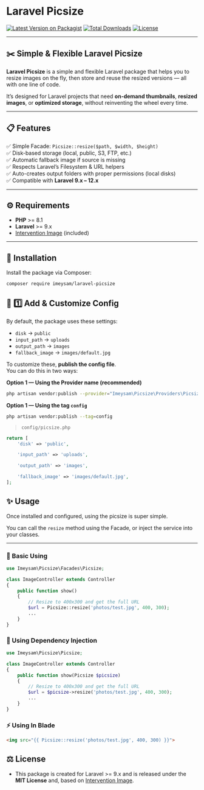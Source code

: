 # Laravel Picsize

[![Latest Version on Packagist](https://img.shields.io/packagist/v/imeysam/laravel-picsize.svg?style=flat-square)](https://packagist.org/packages/imeysam/laravel-picsize)
[![Total Downloads](https://img.shields.io/packagist/dt/imeysam/laravel-picsize.svg?style=flat-square)](https://packagist.org/packages/imeysam/laravel-picsize)
[![License](https://img.shields.io/github/license/imeysam/laravel-picsize.svg?style=flat-square)](LICENSE)

---

## ✂️ Simple & Flexible Laravel Picsize

**Laravel Picsize** is a simple and flexible Laravel package that helps you to resize images on the fly, then store and reuse the resized versions — all with one line of code.

It’s designed for Laravel projects that need **on-demand thumbnails**, **resized images**, or **optimized storage**, without reinventing the wheel every time.

---

## 📋 Features

✅ Simple Facade: `Picsize::resize($path, $width, $height)`  
✅ Disk-based storage (local, public, S3, FTP, etc.)  
✅ Automatic fallback image if source is missing  
✅ Respects Laravel’s Filesystem & URL helpers  
✅ Auto-creates output folders with proper permissions (local disks)  
✅ Compatible with **Laravel 9.x – 12.x**

---

## ⚙️ Requirements

- **PHP** >= 8.1
- **Laravel** >= 9.x  
- [Intervention Image](http://image.intervention.io/) (included)

---

## 🚀 Installation

Install the package via Composer:

```bash
composer require imeysam/laravel-picsize
```

## 🔧 1️⃣ Add & Customize Config

By default, the package uses these settings:
- `disk` → `public`
- `input_path` → `uploads`
- `output_path` → `images`
- `fallback_image` → `images/default.jpg`

To customize these, **publish the config file**.  
You can do this in two ways:

**Option 1 — Using the Provider name (recommended)**  
```bash
php artisan vendor:publish --provider="Imeysam\Picsize\Providers\PicsizeServiceProvider"
```

**Option 1 — Using the tag `config`**  
```bash
php artisan vendor:publish --tag=config
```  


> `config/picsize.php`

```php
return [
    'disk' => 'public',

    'input_path' => 'uploads',

    'output_path' => 'images',

    'fallback_image' => 'images/default.jpg',
];

```

## ✨ Usage

Once installed and configured, using the picsize is super simple.

You can call the `resize` method using the Facade, or inject the service into your classes.

---

### 📌 Basic Using

```php
use Imeysam\Picsize\Facades\Picsize;

class ImageController extends Controller
{
    public function show()
    {
        // Resize to 400x300 and get the full URL
        $url = Picsize::resize('photos/test.jpg', 400, 300);
        ...
    }
}
```                 

### 🧩 Using Dependency Injection

```php
use Imeysam\Picsize\Picsize;

class ImageController extends Controller
{
    public function show(Picsize $picsize)
    {
        // Resize to 400x300 and get the full URL
        $url = $picsize->resize('photos/test.jpg', 400, 300);
        ...
    }
}
```

### ⚡ Using In Blade

```html
<img src="{{ Picsize::resize('photos/test.jpg', 400, 300) }}">
```


## ⚖️ License ##
- This package is created for Laravel >= 9.x and is released under the **MIT License** and, based on [Intervention Image](https://github.com/intervention/image).
